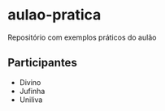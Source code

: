 # aulao-pratica
Repositório com exemplos práticos do aulão

## Participantes
- Divino
- Jufinha
- Uniliva